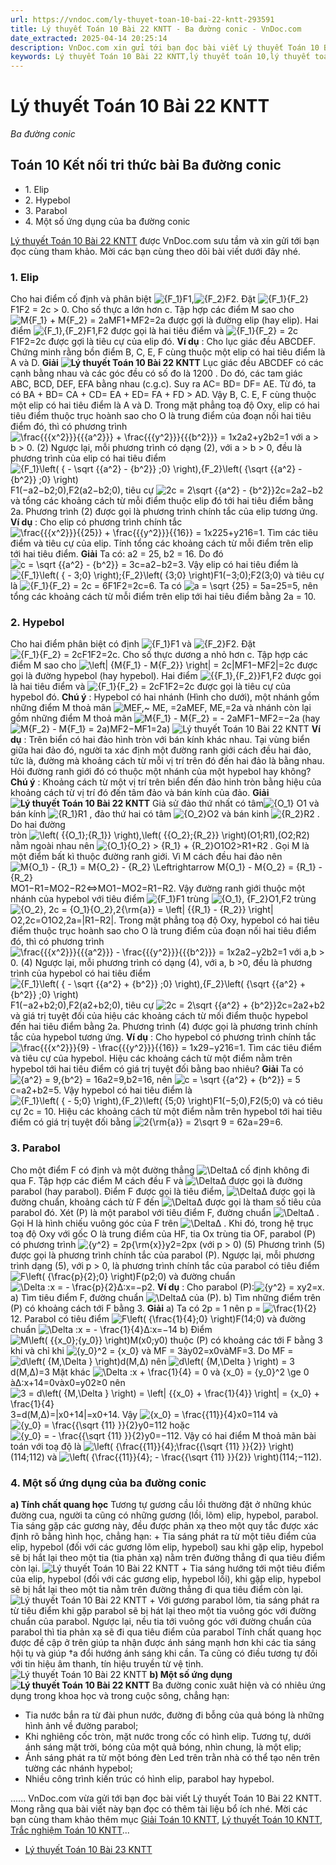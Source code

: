 ```yaml
---
url: https://vndoc.com/ly-thuyet-toan-10-bai-22-kntt-293591
title: Lý thuyết Toán 10 Bài 22 KNTT - Ba đường conic - VnDoc.com
date_extracted: 2025-04-14 20:25:14
description: VnDoc.com xin gửi tới bạn đọc bài viết Lý thuyết Toán 10 Bài 22 KNTT. Mời các bạn cùng tham khảo chi tiết.
keywords: Lý thuyết Toán 10 Bài 22 KNTT,lý thuyết toán 10,lý thuyết toán 10 KNTT,toán 10,toán 10 KNTT,toán 10 bài 22,lý thuyết toán 10 bài 22,Ba đường conic,lý thuyết toán 10 bài Ba đường conic,toán 10 kết nối tri thức
---
```


# Lý thuyết Toán 10 Bài 22 KNTT
 _Ba đường conic_
## Toán 10 Kết nối tri thức bài Ba đường conic
  * 1\. Elip
  * 2\. Hypebol
  * 3\. Parabol
  * 4\. Một số ứng dụng của ba đường conic

[Lý thuyết Toán 10 Bài 22 KNTT](<https://vndoc.com/ly-thuyet-toan-10-bai-22-kntt-293591>) được VnDoc.com sưu tầm và xin gửi tới bạn đọc cùng tham khảo. Mời các bạn cùng theo dõi bài viết dưới đây nhé.
### 1\. Elip
Cho hai điểm cố định và phân biệt ![{F_1}](https://i.vdoc.vn/data/image/blank.png)F1,![{F_2}](https://i.vdoc.vn/data/image/blank.png)F2. Đặt ![{F_1}{F_2}](https://i.vdoc.vn/data/image/blank.png)F1F2 = 2c > 0\. Cho số thực a lớn hơn c. Tập hợp các điểm M sao cho ![M{F_1} + M{F_2} = 2a](https://i.vdoc.vn/data/image/blank.png)MF1+MF2=2a được gợi là đường elip \(hay elip\). Hai điểm ![{F_1},{F_2}](https://i.vdoc.vn/data/image/blank.png)F1,F2 được gọi là hai tiêu điểm và ![{F_1}{F_2} = 2c](https://i.vdoc.vn/data/image/blank.png)F1F2=2c được gợi là tiêu cự của elip đó.
**Ví dụ** : Cho lục giác đều ABCDEF. Chứng minh rằng bồn điểm B, C, E, F cùng thuộc một elip có hai tiêu điểm là A và D.
**Giải**
**![Lý thuyết Toán 10 Bài 22 KNTT](https://i.vdoc.vn/data/image/2023/04/05/ly-thuyet-toan-10-bai-22-kntt-1.jpg)**
Lục giác đều ABCDEF có các cạnh bằng nhau và các góc đều có số đo là 1200 . Do đó, các tam giác ABC, BCD, DEF, EFA bằng nhau \(c.g.c\). Suy ra AC= BD= DF= AE.
Từ đó, ta có BA + BD= CA + CD= EA + ED= FA + FD > AD.
Vậy B, C. E, F cùng thuộc một elip có hai tiêu điểm là A và D.
Trong mặt phẳng toạ độ Oxy, elip có hai tiêu điểm thuộc trục hoành sao cho O là trung điểm của đoạn nối hai tiêu điểm đó, thì có phương trình
![\\frac{{{x^2}}}{{{a^2}}} + \\frac{{{y^2}}}{{{b^2}}} = 1](https://i.vdoc.vn/data/image/blank.png)x2a2+y2b2=1 với a > b > 0\. \(2\)
Ngược lại, mỗi phương trình có dạng \(2\), với a > b > 0, đều là phương trình của elip có hai tiêu điểm ![{F_1}\\left\( { - \\sqrt {{a^2} - {b^2}} ;0} \\right\),{F_2}\\left\( {\\sqrt {{a^2} - {b^2}} ;0} \\right\)](https://i.vdoc.vn/data/image/blank.png)F1\(−a2−b2;0\),F2\(a2−b2;0\), tiêu cự ![2c = 2\\sqrt {{a^2} - {b^2}}](https://i.vdoc.vn/data/image/blank.png)2c=2a2−b2 và tổng các khoảng cách từ mỗi điểm thuộc elip đó tới hai tiêu điểm bằng 2a.
Phương trình \(2\) được gọi là phương trình chính tắc của elip tương ứng.
**Ví dụ** : Cho elip có phương trình chính tắc ![\\frac{{{x^2}}}{{25}} + \\frac{{{y^2}}}{{16}} = 1](https://i.vdoc.vn/data/image/blank.png)x225+y216=1. Tìm các tiêu điểm và tiêu cự của elip. Tính tổng các khoảng cách từ mỗi điểm trên elip tới hai tiêu điểm.
**Giải**
Ta có: a2 = 25, b2 = 16. Do đó ![c = \\sqrt {{a^2} - {b^2}} = 3](https://i.vdoc.vn/data/image/blank.png)c=a2−b2=3. Vậy elip có hai tiêu điểm là ![{F_1}\\left\( { - 3;0} \\right\);{F_2}\\left\( {3;0} \\right\)](https://i.vdoc.vn/data/image/blank.png)F1\(−3;0\);F2\(3;0\) và tiêu cự là ![{F_1}{F_2} = 2c = 6](https://i.vdoc.vn/data/image/blank.png)F1F2=2c=6. Ta có ![a = \\sqrt {25} = 5](https://i.vdoc.vn/data/image/blank.png)a=25=5, nên tổng các khoảng cách từ mỗi điểm trên elip tới hai tiêu điểm bằng 2a = 10.
### 2\. Hypebol
Cho hai điểm phân biệt có định ![{F_1}](https://i.vdoc.vn/data/image/blank.png)F1 và ![{F_2}](https://i.vdoc.vn/data/image/blank.png)F2. Đặt ![{F_1}{F_2} = 2c](https://i.vdoc.vn/data/image/blank.png)F1F2=2c. Cho số thực dương a nhỏ hơn c. Tập hợp các điểm M sao cho ![\\left| {M{F_1} - M{F_2}} \\right| = 2c](https://i.vdoc.vn/data/image/blank.png)|MF1−MF2|=2c được gọi là đường hypebol \(hay hypebol\). Hai điểm ![{{F_1},{F_2}}](https://i.vdoc.vn/data/image/blank.png)F1,F2 được gọi là hai tiêu điểm và ![{F_1}{F_2} = 2c](https://i.vdoc.vn/data/image/blank.png)F1F2=2c được gọi là tiêu cự của hypebol đó.
**Chú ý** : Hypebol có hai nhánh \(Hình cho dưới\), một nhánh gồm những điểm M thoả mãn ![MEF,~ ME, =2a](https://i.vdoc.vn/data/image/blank.png)MEF, ME,=2a và nhánh còn lại gồm những điểm M thoả mãn ![M{F_1} - M{F_2} = - 2a](https://i.vdoc.vn/data/image/blank.png)MF1−MF2=−2a \(hay ![M{F_2} - M{F_1} = 2a\)](https://i.vdoc.vn/data/image/blank.png)MF2−MF1=2a\)
![Lý thuyết Toán 10 Bài 22 KNTT](https://i.vdoc.vn/data/image/2023/04/05/ly-thuyet-toan-10-bai-22-kntt-2.jpg)
**Ví dụ** : Trên biển có hai đảo hình tròn với bán kính khác nhau. Tại vùng biển giữa hai đảo đó, người ta xác định một đường ranh giới cách đều hai đảo, tức là, đường mà khoảng cách từ mỗi vị trí trên đó đến hai đảo là bằng nhau. Hỏi đường ranh giới đó có thuộc một nhánh của một hypebol hay không?
**Chú ý** : Khoảng cách từ một vị trí trên biển đến đảo hinh tròn bằng hiệu của khoảng cách từ vị trí đó đến tâm đảo và bán kính của đảo.
**Giải**
**![Lý thuyết Toán 10 Bài 22 KNTT](https://i.vdoc.vn/data/image/2023/04/05/ly-thuyet-toan-10-bai-22-kntt-3.jpg)**
Giả sử đảo thứ nhất có tâm![{O_1}](https://i.vdoc.vn/data/image/blank.png) O1 và bán kính ![{R_1}](https://i.vdoc.vn/data/image/blank.png)R1 , đảo thứ hai có tâm ![{O_2}](https://i.vdoc.vn/data/image/blank.png)O2 và bán kinh ![{R_2}](https://i.vdoc.vn/data/image/blank.png)R2 . Do hai đường   
tròn ![\\left\( {{O_1};{R_1}} \\right\),\\left\( {{O_2};{R_2}} \\right\)](https://i.vdoc.vn/data/image/blank.png)\(O1;R1\),\(O2;R2\) nằm ngoài nhau nên ![{O_1}{O_2} > {R_1} + {R_2}](https://i.vdoc.vn/data/image/blank.png)O1O2>R1+R2 .
Gọi M là một điểm bất kì thuộc đường ranh giới.
Vì M cách đều hai đảo nên
![M{O_1} - {R_1} = M{O_2} - {R_2} \\Leftrightarrow M{O_1} - M{O_2} = {R_1} - {R_2}](https://i.vdoc.vn/data/image/blank.png)MO1−R1=MO2−R2⇔MO1−MO2=R1−R2.
Vậy đường ranh giới thuộc một nhánh của hypebol với tiêu điểm ![{F_1}](https://i.vdoc.vn/data/image/blank.png)F1 trùng ![{O_1}, {F_2}](https://i.vdoc.vn/data/image/blank.png)O1,F2 trùng ![{O_2}, 2c = {O_1}{O_2},2{\\rm{a}} = \\left| {{R_1} - {R_2}} \\right|](https://i.vdoc.vn/data/image/blank.png)O2,2c=O1O2,2a=|R1−R2|.
Trong mặt phẳng toạ độ Oxy, hypebol có hai tiêu điểm thuộc trục hoành sao cho O là trung điểm của đoạn nối hai tiêu điểm đó, thì có phương trình
![\\frac{{{x^2}}}{{{a^2}}} - \\frac{{{y^2}}}{{{b^2}}} = 1](https://i.vdoc.vn/data/image/blank.png)x2a2−y2b2=1 với a,b > 0\. \(4\)
Ngược lại, mỗi phương trình có dạng \(4\), với a, b >0, đều là phương trình của hypebol có hai tiêu điểm ![{F_1}\\left\( { - \\sqrt {{a^2} + {b^2}} ;0} \\right\),{F_2}\\left\( {\\sqrt {{a^2} + {b^2}} ;0} \\right\)](https://i.vdoc.vn/data/image/blank.png)F1\(−a2+b2;0\),F2\(a2+b2;0\), tiêu cự ![2c = 2\\sqrt {{a^2} + {b^2}}](https://i.vdoc.vn/data/image/blank.png)2c=2a2+b2 và giá trị tuyệt đối của hiệu các khoảng cách từ mối điểm thuộc hypebol đến hai tiêu điểm bằng 2a.
Phương trình \(4\) được gọi là phương trình chính tắc của hypebol tương ứng.
**Ví dụ** : Cho hypebol có phương trình chính tắc ![\\frac{{{x^2}}}{9} - \\frac{{{y^2}}}{{16}} = 1](https://i.vdoc.vn/data/image/blank.png)x29−y216=1. Tìm các tiêu điểm và tiêu cự của hypebol. Hiệu các khoảng cách từ một điểm nằm trên hypebol tới hai tiêu điểm có giá trị tuyệt đối bằng bao nhiêu?
**Giải**
Ta có ![{a^2} = 9,{b^2} = 16](https://i.vdoc.vn/data/image/blank.png)a2=9,b2=16, nên ![c = \\sqrt {{a^2} + {b^2}} = 5](https://i.vdoc.vn/data/image/blank.png)c=a2+b2=5. Vậy hypebol có hai tiêu điểm là ![{F_1}\\left\( { - 5;0} \\right\),{F_2}\\left\( {5;0} \\right\)](https://i.vdoc.vn/data/image/blank.png)F1\(−5;0\),F2\(5;0\) và có tiêu cự 2c = 10. Hiệu các khoảng cách từ một điểm nằm trên hypebol tới hai tiêu điểm có giá trị tuyệt đối bằng ![2{\\rm{a}} = 2\\sqrt 9 = 6](https://i.vdoc.vn/data/image/blank.png)2a=29=6.
### 3\. Parabol
Cho một điểm F có định và một đường thẳng ![\\Delta](https://i.vdoc.vn/data/image/blank.png)Δ cố định không đi qua F. Tập hợp các điểm M cách đều F và ![\\Delta](https://i.vdoc.vn/data/image/blank.png)Δ được gọi là đường parabol \(hay parabol\). Điểm F được gọi là tiêu điểm, ![\\Delta](https://i.vdoc.vn/data/image/blank.png)Δ được gọi là đường chuẩn, khoảng cách từ F đến ![\\Delta](https://i.vdoc.vn/data/image/blank.png)Δ được gọi là tham số tiêu của parabol đó.
Xét \(P\) là một parabol với tiêu điểm F, đường chuẩn ![\\Delta](https://i.vdoc.vn/data/image/blank.png)Δ . Gọi H là hình chiếu vuông góc của F trên ![\\Delta](https://i.vdoc.vn/data/image/blank.png)Δ . Khi đó, trong hệ trục toạ độ Oxy với gốc O là trung điểm của HF, tia Ox trùng tia OF, parabol \(P\) có phương trình
![{y^2} = 2p{\\rm{x}}](https://i.vdoc.vn/data/image/blank.png)y2=2px \(với p > 0\) \(5\)
Phương trình \(5\) được gọi là phương trình chính tắc của parabol \(P\).
Ngược lại, mỗi phương trình dạng \(5\), với p > 0, là phương trình chính tắc của parabol có tiêu điểm ![F\\left\( {\\frac{p}{2};0} \\right\)](https://i.vdoc.vn/data/image/blank.png)F\(p2;0\) và đường chuẩn ![\\Delta :x = - \\frac{p}{2}](https://i.vdoc.vn/data/image/blank.png)Δ:x=−p2.
**Ví dụ** : Cho parabol \(P\):![{y^2} = x](https://i.vdoc.vn/data/image/blank.png)y2=x.
a\) Tìm tiêu điểm F, đường chuẩn ![\\Delta](https://i.vdoc.vn/data/image/blank.png)Δ của \(P\).
b\) Tìm những điểm trên \(P\) có khoảng cách tới F bằng 3.
**Giải**
a\) Ta có 2p = 1 nên p = ![\\frac{1}{2}](https://i.vdoc.vn/data/image/blank.png)12.
Parabol có tiêu điểm ![F\\left\( {\\frac{1}{4};0} \\right\)](https://i.vdoc.vn/data/image/blank.png)F\(14;0\) và đường chuẩn ![\\Delta :x = - \\frac{1}{4}](https://i.vdoc.vn/data/image/blank.png)Δ:x=−14
b\) Điểm ![M\\left\( {{x_0};{y_0}} \\right\)](https://i.vdoc.vn/data/image/blank.png)M\(x0;y0\) thuộc \(P\) có khoảng các tới F bằng 3 khi và chỉ khi ![{y_0}^2 = {x_0} và MF = 3](https://i.vdoc.vn/data/image/blank.png)ày02=x0vàMF=3.
Do MF = ![d\\left\( {M,\\Delta } \\right\)](https://i.vdoc.vn/data/image/blank.png)d\(M,Δ\) nên ![d\\left\( {M,\\Delta } \\right\) = 3](https://i.vdoc.vn/data/image/blank.png)d\(M,Δ\)=3
Mặt khác ![\\Delta :x + \\frac{1}{4} = 0 và {x_0} = {y_0}^2 \\ge 0](https://i.vdoc.vn/data/image/blank.png)àΔ:x+14=0vàx0=y02≥0 nên ![3 = d\\left\( {M,\\Delta } \\right\) = \\left| {{x_0} + \\frac{1}{4}} \\right| = {x_0} + \\frac{1}{4}](https://i.vdoc.vn/data/image/blank.png)3=d\(M,Δ\)=|x0+14|=x0+14.
Vậy ![{x_0} = \\frac{{11}}{4}](https://i.vdoc.vn/data/image/blank.png)x0=114 và ![{y_0} = \\frac{{\\sqrt {11} }}{2}](https://i.vdoc.vn/data/image/blank.png)y0=112 hoặc ![{y_0} = - \\frac{{\\sqrt {11} }}{2}](https://i.vdoc.vn/data/image/blank.png)y0=−112.
Vậy có hai điểm M thoả mãn bài toán với toạ độ là ![\\left\( {\\frac{{11}}{4};\\frac{{\\sqrt {11} }}{2}} \\right\)](https://i.vdoc.vn/data/image/blank.png)\(114;112\) và ![\\left\( {\\frac{{11}}{4}; - \\frac{{\\sqrt {11} }}{2}} \\right\)](https://i.vdoc.vn/data/image/blank.png)\(114;−112\).
### 4\. Một số ứng dụng của ba đường conic
**a\) Tính chất quang học**
Tương tự gương cầu lồi thường đặt ở những khúc đường cua, người ta cũng có những gương \(lồi, lõm\) elip, hypebol, parabol. Tia sáng gặp các gương này, đều được phản xạ theo một quy tắc được xác định rõ bằng hình học, chẳng hạn:
\+ Tia sáng phát ra từ một tiêu điểm của elip, hypebol \(đối với các gương lõm elip, hypebol\) sau khi gặp elip, hypebol sẽ bị hắt lại theo một tia \(tia phản xạ\) nằm trên đường thẳng đi qua tiêu điểm còn lại.
![Lý thuyết Toán 10 Bài 22 KNTT](https://i.vdoc.vn/data/image/2023/04/05/ly-thuyet-toan-10-bai-22-kntt-4.jpg)
\+ Tia sáng hướng tới một tiêu điểm của elip, hypebol \(đối với các gương elip, hypebol lồi\), khi gặp elip, hypebol sẽ bị hắt lại theo một tia nằm trên đường thẳng đi qua tiêu điểm còn lại.
![Lý thuyết Toán 10 Bài 22 KNTT](https://i.vdoc.vn/data/image/2023/04/05/ly-thuyet-toan-10-bai-22-kntt-5.jpg)
\+ Với gương parabol lõm, tia sáng phát ra từ tiêu điểm khi gặp parabol sẽ bị hát lại theo một tia vuông góc với đường chuẩn của parabol. Ngược lại, nều tia tới vuông góc với đường chuẩn của parabol thì tia phản xạ sẽ đi qua tiêu điểm của parabol
Tính chất quang học được đề cập ở trên giúp ta nhận được ánh sáng mạnh hơn khi các tỉa sáng hội tụ và giúp †a đổi hướng ánh sáng khi cần. Ta cũng có điều tương tự đối với tin hiệu âm thanh, tín hiệu truyền từ vệ tinh.
![Lý thuyết Toán 10 Bài 22 KNTT](https://i.vdoc.vn/data/image/2023/04/05/ly-thuyet-toan-10-bai-22-kntt-6.jpg)
**b\) Một số ứng dụng**
**![Lý thuyết Toán 10 Bài 22 KNTT](https://i.vdoc.vn/data/image/2023/04/05/ly-thuyet-toan-10-bai-22-kntt-7.jpg)**
Ba đường conic xuât hiện và có nhiêu ứng dụng trong khoa học và trong cuộc sông, chẳng hạn:
  * Tia nước bắn ra từ đài phun nước, đường đi bỗng của quả bóng là những hình ảnh về đường parabol;
  * Khi nghiêng cốc tròn, mặt nước trong cốc có hình elip. Tương tự, dưới ánh sáng mặt trời, bóng của một quả bóng, nhìn chung, là một elip;
  * Ánh sáng phát ra từ một bóng đèn Led trên trằn nhà có thể tạo nên trên tường các nhánh hypebol;
  * Nhiều công trình kiến trúc có hình elip, parabol hay hypebol.

......
VnDoc.com vừa gửi tới bạn đọc bài viết Lý thuyết Toán 10 Bài 22 KNTT. Mong rằng qua bài viết này bạn đọc có thêm tài liệu bổ ích nhé. Mời các bạn cùng tham khảo thêm mục [Giải Toán 10 KNTT](<https://vndoc.com/toan-10-ket-noi-tri-thuc-tap2>), [Lý thuyết Toán 10 KNTT](<https://vndoc.com/ly-thuyet-toan-10-kntt>), [Trắc nghiệm Toán 10 KNTT](<https://vndoc.com/test-mon-toan-lop10>)...
  * [Lý thuyết Toán 10 Bài 23 KNTT](<https://vndoc.com/ly-thuyet-toan-10-bai-23-kntt-293592>)

